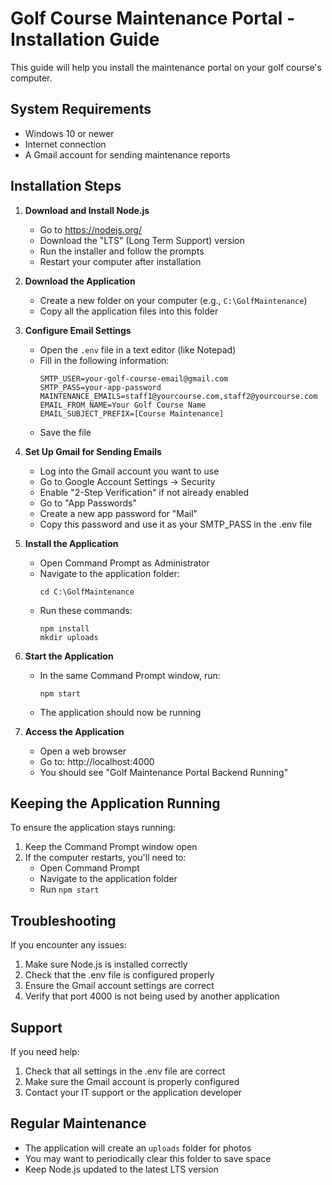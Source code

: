 # Golf Course Maintenance Portal - Installation Guide

This guide will help you install the maintenance portal on your golf course's computer.

## System Requirements
- Windows 10 or newer
- Internet connection
- A Gmail account for sending maintenance reports

## Installation Steps

1. **Download and Install Node.js**
   - Go to https://nodejs.org/
   - Download the "LTS" (Long Term Support) version
   - Run the installer and follow the prompts
   - Restart your computer after installation

2. **Download the Application**
   - Create a new folder on your computer (e.g., `C:\GolfMaintenance`)
   - Copy all the application files into this folder

3. **Configure Email Settings**
   - Open the `.env` file in a text editor (like Notepad)
   - Fill in the following information:
     ```
     SMTP_USER=your-golf-course-email@gmail.com
     SMTP_PASS=your-app-password
     MAINTENANCE_EMAILS=staff1@yourcourse.com,staff2@yourcourse.com
     EMAIL_FROM_NAME=Your Golf Course Name
     EMAIL_SUBJECT_PREFIX=[Course Maintenance]
     ```
   - Save the file

4. **Set Up Gmail for Sending Emails**
   - Log into the Gmail account you want to use
   - Go to Google Account Settings → Security
   - Enable "2-Step Verification" if not already enabled
   - Go to "App Passwords"
   - Create a new app password for "Mail"
   - Copy this password and use it as your SMTP_PASS in the .env file

5. **Install the Application**
   - Open Command Prompt as Administrator
   - Navigate to the application folder:
     ```
     cd C:\GolfMaintenance
     ```
   - Run these commands:
     ```
     npm install
     mkdir uploads
     ```

6. **Start the Application**
   - In the same Command Prompt window, run:
     ```
     npm start
     ```
   - The application should now be running

7. **Access the Application**
   - Open a web browser
   - Go to: http://localhost:4000
   - You should see "Golf Maintenance Portal Backend Running"

## Keeping the Application Running

To ensure the application stays running:
1. Keep the Command Prompt window open
2. If the computer restarts, you'll need to:
   - Open Command Prompt
   - Navigate to the application folder
   - Run `npm start`

## Troubleshooting

If you encounter any issues:
1. Make sure Node.js is installed correctly
2. Check that the .env file is configured properly
3. Ensure the Gmail account settings are correct
4. Verify that port 4000 is not being used by another application

## Support

If you need help:
1. Check that all settings in the .env file are correct
2. Make sure the Gmail account is properly configured
3. Contact your IT support or the application developer

## Regular Maintenance

- The application will create an `uploads` folder for photos
- You may want to periodically clear this folder to save space
- Keep Node.js updated to the latest LTS version 
